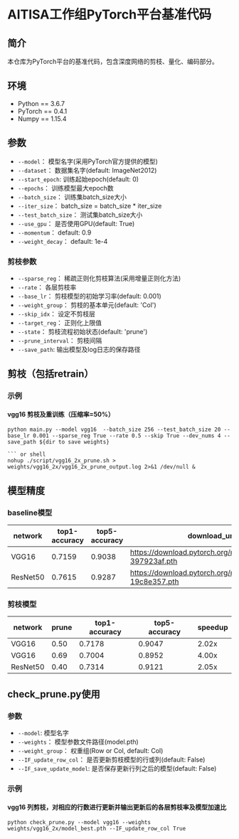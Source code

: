# AITISA工作组PyTorch平台基准代码

## 简介
本仓库为PyTorch平台的基准代码，包含深度网络的剪枝、量化、编码部分。

## 环境
- Python == 3.6.7
- PyTorch == 0.4.1
- Numpy == 1.15.4

## 参数
- `--model`： 模型名字(采用PyTorch官方提供的模型)
- `--dataset`： 数据集名字(default: ImageNet2012)
- `--start_epoch`: 训练起始epoch(default: 0)
- `--epochs`： 训练模型最大epoch数
- `--batch_size`： 训练集batch_size大小
- `--iter_size`： batch_size = batch_size * iter_size
- `--test_batch_size`： 测试集batch_size大小
- `--use_gpu`： 是否使用GPU(default: True)
- `--momentum`： default: 0.9
- `--weight_decay`： default: 1e-4

### 剪枝参数
- `--sparse_reg`： 稀疏正则化剪枝算法(采用增量正则化方法)
- `--rate`： 各层剪枝率
- `--base_lr`： 剪枝模型的初始学习率(default: 0.001)
- `--weight_group`： 剪枝的基本单元(default: 'Col')
- `--skip_idx`： 设定不剪枝层
- `--target_reg`： 正则化上限值
- `--state`： 剪枝流程初始状态(default: 'prune')
- `--prune_interval`： 剪枝间隔
- `--save_path`: 输出模型及log日志的保存路径

## 剪枝（包括retrain）

### 示例
#### vgg16 剪枝及重训练（压缩率=50%）
``` Command Line
python main.py --model vgg16  --batch_size 256 --test_batch_size 20 --base_lr 0.001 --sparse_reg True --rate 0.5 --skip True --dev_nums 4 --save_path ${dir to save weights}

``` or shell
nohup ./script/vgg16_2x_prune.sh > weights/vgg16_2x/vgg16_2x_prune_output.log 2>&1 /dev/null &
```


## 模型精度

### baseline模型
network | top1-accuracy | top5-accuracy | download_url
--------|---------------|---------------| -----------|
VGG16 | 0.7159 | 0.9038	| https://download.pytorch.org/models/vgg16-397923af.pth
ResNet50 | 0.7615 | 0.9287 | https://download.pytorch.org/models/resnet50-19c8e357.pth


### 剪枝模型
network | prune | top1-accuracy | top5-accuracy | speedup |
--------|-------|---------------|---------------|---------|
VGG16 | 0.50 | 0.7178 | 0.9047 | 2.02x |
VGG16 | 0.69 | 0.7004 | 0.8952 | 4.00x |
ResNet50 | 0.40 | 0.7314 | 0.9121 | 2.05x |


## check_prune.py使用

### 参数
- `--model`:  模型名字
- `--weights`： 模型参数文件路径(model.pth)
- `--weight_group`： 权重组(Row or Col, default: Col)
- `--IF_update_row_col`： 是否更新剪枝模型的行或列(default: False)
- `--IF_save_update_model`:  是否保存更新行列之后的模型(default: False)

### 示例
#### vgg16 列剪枝，对相应的行数进行更新并输出更新后的各层剪枝率及模型加速比
```shell
python check_prune.py --model vgg16 --weights weights/vgg16_2x/model_best.pth --IF_update_row_col True
```
